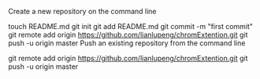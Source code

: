 Create a new repository on the command line

touch README.md
git init
git add README.md
git commit -m "first commit"
git remote add origin https://github.com/lianlupeng/chromExtention.git
git push -u origin master
Push an existing repository from the command line

git remote add origin https://github.com/lianlupeng/chromExtention.git
git push -u origin master
